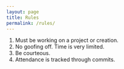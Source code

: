 ```yaml
---
layout: page
title: Rules
permalink: /rules/
---
```


1. Must be working on a project or creation.
2. No goofing off. Time is very limited.
3. Be courteous.
4. Attendance is tracked through commits.
